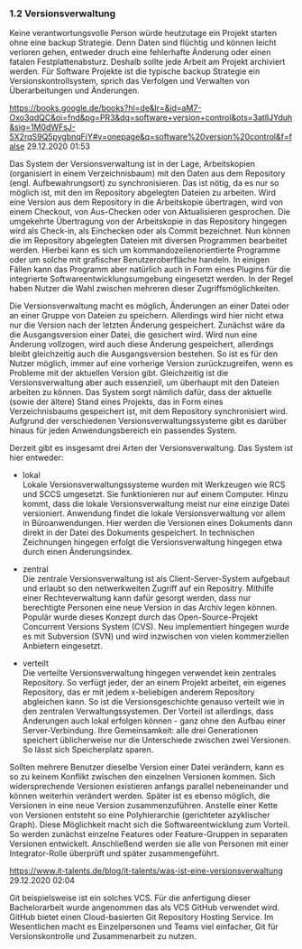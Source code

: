 ### 1.2 Versionsverwaltung


Keine verantwortungsvolle Person würde heutzutage ein Projekt starten ohne eine backup Strategie. Denn Daten sind flüchtig und können leicht verloren gehen, entweder druch eine fehlerhafte Änderung oder einen fatalen Festplattenabsturz. Deshalb sollte jede Arbeit am Projekt archiviert werden. Für Software Projekte ist die typische backup Strategie ein Versionskontrollsystem, sprich das Verfolgen und Verwalten von Überarbeitungen und Änderungen.

https://books.google.de/books?hl=de&lr=&id=aM7-Oxo3qdQC&oi=fnd&pg=PR3&dq=software+version+control&ots=3atlIJYduh&sig=1M0dWFsJ-5X2rqS9Q5pygbnqFiY#v=onepage&q=software%20version%20control&f=false
29.12.2020 01:53

Das System der Versionsverwaltung ist in der Lage, Arbeitskopien (organisiert in einem Verzeichnisbaum) mit den Daten aus dem Repository (engl. Aufbewahrungsort) zu synchronisieren. Das ist nötig, da es nur so möglich ist, mit den im Repository abgelegten Dateien zu arbeiten. Wird eine Version aus dem Repository in die Arbeitskopie übertragen, wird von einem Checkout, von Aus-Checken oder von Aktualisieren gesprochen. Die umgekehrte Übertragung von der Arbeitskopie in das Repository hingegen wird als Check-in, als Einchecken oder als Commit bezeichnet. Nun können die im Repository abgelegten Dateien mit diversen Programmen bearbeitet werden. Hierbei kann es sich um kommandozeilenorientierte Programme oder um solche mit grafischer Benutzeroberfläche handeln. In einigen Fällen kann das Programm aber natürlich auch in Form eines Plugins für die integrierte Softwareentwicklungsumgebung eingesetzt werden. In der Regel haben Nutzer die Wahl zwischen mehreren dieser Zugriffsmöglichkeiten.

Die Versionsverwaltung macht es möglich, Änderungen an einer Datei oder an einer Gruppe von Dateien zu speichern. Allerdings wird hier nicht etwa nur die Version nach der letzten Änderung gespeichert. Zunächst wäre da die Ausgangsversion einer Datei, die gesichert wird. Wird nun eine Änderung vollzogen, wird auch diese Änderung gespeichert, allerdings bleibt gleichzeitig auch die Ausgangsversion bestehen. So ist es für den Nutzer möglich, immer auf eine vorherige Version zurückzugreifen, wenn es Probleme mit der aktuellen Version gibt. Gleichzeitig ist die Versionsverwaltung aber auch essenziell, um überhaupt mit den Dateien arbeiten zu können. Das System sorgt nämlich dafür, dass der aktuelle (sowie der ältere) Stand eines Projekts, das in Form eines Verzeichnisbaums gespeichert ist, mit dem Repository synchronisiert wird. Aufgrund der verschiedenen Versionsverwaltungssysteme gibt es darüber hinaus für jeden Anwendungsbereich ein passendes System.

Derzeit gibt es insgesamt drei Arten der Versionsverwaltung. Das System ist hier entweder:

- lokal  
  Lokale Versionsverwaltungssysteme wurden mit Werkzeugen wie RCS und SCCS umgesetzt. Sie funktionieren nur auf einem Computer. Hinzu kommt, dass die lokale Versionsverwaltung meist nur eine einzige Datei versioniert. Anwendung findet die lokale Versionsverwaltung vor allem in Büroanwendungen. Hier werden die Versionen eines Dokuments dann direkt in der Datei des Dokuments gespeichert. In technischen Zeichnungen hingegen erfolgt die Versionsverwaltung hingegen etwa durch einen Änderungsindex.

- zentral  
Die zentrale Versionsverwaltung ist als Client-Server-System aufgebaut und erlaubt so den netwerkweiten Zugriff auf ein Repositry. Mithilfe einer Rechteverwaltung kann dafür gesorgt werden, dass nur berechtigte Personen eine neue Version in das Archiv legen können. Populär wurde dieses Konzept durch das Open-Source-Projekt Concurrent Versions System (CVS). Neu implementiert hingegen wurde es mit Subversion (SVN) und wird inzwischen von vielen kommerziellen Anbietern eingesetzt.

- verteilt  
Die verteilte Versionsverwaltung hingegen verwendet kein zentrales Repository. So verfügt jeder, der an einem Projekt arbeitet, ein eigenes Repository, das er mit jedem x-beliebigen anderem Repository abgleichen kann. So ist die Versionsgeschichte genauso verteilt wie in den zentralen Verwaltungssystemen. Der Vorteil ist allerdings, dass Änderungen auch lokal erfolgen können - ganz ohne den Aufbau einer Server-Verbindung.
Ihre Gemeinsamkeit: alle drei Generationen speichert üblicherweise nur die Unterschiede zwischen zwei Versionen. So lässt sich Speicherplatz sparen.

Sollten mehrere Benutzer dieselbe Version einer Datei verändern, kann es so zu keinem Konflikt zwischen den einzelnen Versionen kommen. Sich widersprechende Versionen existieren anfangs parallel nebeneinander und können weiterhin verändert werden. Später ist es ebenso möglich, die Versionen in eine neue Version zusammenzuführen. Anstelle einer Kette von Versionen entsteht so eine Polyhierarchie (gerichteter azyklischer Graph). Diese Möglichkeit macht sich die Softwareentwicklung zum Vorteil. So werden zunächst einzelne Features oder Feature-Gruppen in separaten Versionen entwickelt. Anschließend werden sie alle von Personen mit einer Integrator-Rolle überprüft und später zusammengeführt.

https://www.it-talents.de/blog/it-talents/was-ist-eine-versionsverwaltung 29.12.2020 02:04

Git beispielsweise ist ein solches VCS.
Für die anfertigung dieser Bachelorarbeit wurde angenommen das als VCS GitHub verwendet wird.
GitHub bietet einen Cloud-basierten Git Repository Hosting Service. Im Wesentlichen macht es Einzelpersonen und Teams viel einfacher, Git für Versionskontrolle und Zusammenarbeit zu nutzen.

